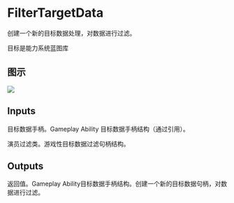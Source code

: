 # FilterTargetData

创建一个新的目标数据处理，对数据进行过滤。

目标是能力系统蓝图库

## 图示

![]($-20221218-17324732.png)

## Inputs

目标数据手柄。Gameplay Ability 目标数据手柄结构（通过引用）。

演员过滤类。游戏性目标数据过滤句柄结构。 

## Outputs

返回值。Gameplay Ability目标数据手柄结构。创建一个新的目标数据句柄，对数据进行过滤。
